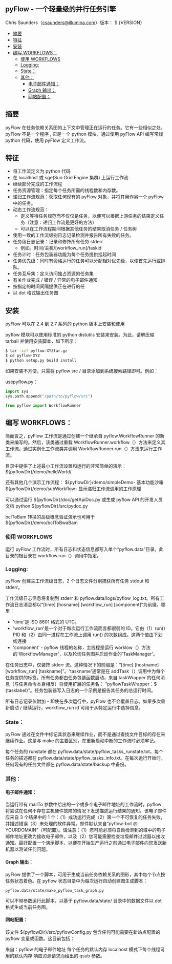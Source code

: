 ## pyFlow - 一个轻量级的并行任务引擎
Chris Saunders（csaunders@illumina.com）版本：
$ {VERSION}


<!-- vim-markdown-toc GFM -->

* [摘要](#摘要)
* [特征](#特征)
* [安装](#安装)
* [编写 WORKFLOWS：](#编写-workflows)
    * [使用 WORKFLOWS](#使用-workflows)
    * [Logging:](#logging)
    * [State：](#state)
    * [其他：](#其他)
        * [电子邮件通知：](#电子邮件通知)
        * [Graph 输出：](#graph-输出)
        * [网站配置：](#网站配置)

<!-- vim-markdown-toc -->

## 摘要
pyFlow 在任务依赖关系图的上下文中管理正在运行的任务。它有一些相似之处。pyFlow 不是一个程序 , 它是一个 python 模块，通过使用 pyFlow API 编写常规 python 代码，使用 pyFlow 定义工作流。

## 特征

- 将工作流定义为 python 代码
- 在 localhost 或 sge(Sun Grid Engine 集群) 上运行工作流
- 继续部分完成的工作流程
- 任务资源管理：指定每个任务所需的线程数和内存数。
- 递归工作流规范：获取任何现有的 pyFlow 对象，并将其用作另一个 pyFlow 中的任务。
- 动态工作流规范：
  - 定义等待任务规范而不仅仅是任务，以便可以根据上游任务的结果定义任务（注意：递归工作流是更好的方法）
  - 可以在工作流程期间根据其他任务的结果取消任务 / 任务树
- 使用一致的工作流级别日志记录检测并报告所有失败的任务。
- 任务级日志记录：记录和修饰所有任务 stderr
  - 例如。时间/主机/[workflow_run]/taskid
- 任务计时：任务包装器功能为每个任务提供挂起时间
- 任务优先级：同时有资格运行的任务可以分配相对优先级，以便首先运行或排队。
- 任务互斥集：定义访问独占资源的任务集
- 有关作业完成 / 错误 / 异常的电子邮件通知
- 按指定的时间间隔提供正在进行的任
- 以 dot 格式输出任务图

## 安装
pyFlow 可以在 2.4 到 2.7 系列的 python 版本上安装和使用

pyflow 模块可以使用标准的 python distutils 安装来安装。为此，请解压缩 tarball 并使用安装脚本，如下所示：

```bash
$ tar -xzf pyflow-XYZtar.gz
$ cd pyflow-XYZ
$ python setup.py build install
```
如果安装不方便，只需将 pyflow src / 目录添加到系统搜索路径即可。例如：

usepyflow.py：
```python
import sys
sys.path.append("/path/to/pyflow/src")

from pyflow import WorkflowRunner
```

## 编写 WORKFLOWS：

简而言之，pyFlow 工作流是通过创建一个继承自 pyflow.WorkflowRunner 的新类来编写的。然后，该类通过重载 WorkflowRunner.workflow（）方法来定义其工作流。通过实例化工作流类并调用 WorkflowRunner.run（）方法来运行工作流。

目录中提供了上述最小工作流设置和运行的非常简单的演示： ${pyflowDir}/demo/helloWorld/

还有其他几个演示工作流程： ${pyflowDir}/demo/simpleDemo- 基本功能沙箱 ${pyflowDir}/demo/subWorkflow- 显示递归工作流调用的工作原理

可以通过运行 ${pyflowDir}/doc/getApiDoc.py 或生成 pyflow API 的开发人员文档 python ${pyflowDir}/src/pydoc.py

bclToBam 转换的高级概念验证演示也可用于 ${pyflowDir}/demo/bclToBwaBam

### 使用 WORKFLOWS
运行 pyFlow 工作流时，所有日志和状态信息都写入单个“pyflow.data”目录。此目录的根目录在 workflow.run（）调用中指定。

### Logging:

pyFlow 创建主工作流级日志，2 个日志文件分别捕获所有任务 stdout 和 stderr。

工作流级日志信息将复制到 stderr 和 pyflow.data/logs/pyflow_log.txt。所有工作流日志消息都以“[time] [hosname] [workflow_run] [component]”为前缀。哪里：

- 'time'是 ISO 8601 格式的 UTC。
- 'workflow_run'是一个对于每次运行工作流而言都很弱的 ID。它由（1）run() PID 和（2）由同一进程在工作流上调用 run() 的次数组成。这两个值由下划线连接
- 'component' - pyflow 线程的名称，主线程是运行 worklow（）方法的'WorkflowManager'，以及轮询任务图并启动作业的'TaskManager'。

在任务日志中，仅装饰 stderr 流。这种情况下的前缀是：“[time] [hostname] [workflow_run] [taskname]”。'taskname'通常是在 addTask（）调用中为每个任务提供的标签。所有任务都由任务包装函数启动，来自 taskWrapper 的任何消息（与任务命令本身相反）将使用扩展的任务名： “pyflowTaskWrapper：$ {tasklabel}”。任务包装器写入日志的一个示例是报告其任务的总运行时间。

所有日志记录仅附加 - 即使在多次运行中，pyFlow 也不会覆盖日志。如果多次重新启动 / 继续运行，workflow_run id 可用于从特定运行中选择信息。

### State：
pyFlow 通过在文件中标记其状态来继续作业，而不是通过查找文件目标的存在来继续作业。这是与 make 的主要区别，在重新启动中断的工作流时必须牢记。

每个任务的 runstate 都在 pyflow.data/state/pyflow_tasks_runstate.txt，每个任务的描述都在 pyflow.data/state/pyflow_tasks_info.txt。在每次运行开始时，任何现有的任务文件都在 pyflow.data/state/backup 中备份。

### 其他：

#### 电子邮件通知：

当运行带有 mailTo 参数中给出的一个或多个电子邮件地址的工作流时，pyflow 将尝试在任何不存在主机硬件故障的情况下发送描述运行结果的通知。该电子邮件应来自 3 个结果中的 1 个：（1）成功运行完成（2）第一个不可恢复的任务失败，并描述错误（3）未处理的软件异常。邮件默认来自“pyflow-bot @ YOURDOMAIN”（可配置）。请注意：（1）您可能必须将自动检测到的域中的电子邮件地址更改为接收电子邮件，以及（2）您可能需要检查垃圾邮件过滤器以接收通知。最好配置一个演示脚本，以便在开始生产运行之前通过电子邮件向您发送新机器以测试任何问题。

#### Graph 输出：

pyFlow 提供了一个脚本，可用于生成当前任务依赖关系的图形，其中每个节点按任务状态着色。在 pyflow 状态目录中为每次运行自动创建图生成脚本：

```
pyflow.data/state/make_pyflow_task_graph.py
```
可以不带参数运行此脚本，以基于 pyflow.data/state/ 目录中的数据文件以 dot 格式生成当前任务图。

#### 网站配置：
该文件 ${pyflowDir}/src/pyflowConfig.py 包含任何可能需要在新站点配置的 pyflow 变量或函数。这目前包括：

来自：pyflow 的电子邮件地址
每个任务的默认内存
localhost 模式下每个线程可用的默认内存
响应资源请求而给出的 qsub 参数。
